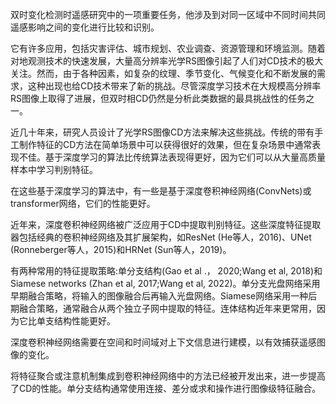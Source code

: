 双时变化检测时遥感研究中的一项重要任务，他涉及到对同一区域中不同时间共同遥感影响之间的变化进行比较和识别。

它有许多应用，包括灾害评估、城市规划、农业调查、资源管理和环境监测。随着对地观测技术的快速发展，大量高分辨率光学RS图像引起了人们对CD技术的极大关注。然而，由于各种因素，如复杂的纹理、季节变化、气候变化和不断发展的需求，这种出现也给CD技术带来了新的挑战。尽管深度学习技术在大规模高分辨率RS图像上取得了进展，但双时相CD仍然是分析此类数据的最具挑战性的任务之一。

近几十年来，研究人员设计了光学RS图像CD方法来解决这些挑战。传统的带有手工制作特征的CD方法在简单场景中可以获得很好的效果，但在复杂场景中通常表现不佳。基于深度学习的算法比传统算法表现得更好，因为它们可以从大量高质量样本中学习判别特征。

在这些基于深度学习的算法中，有一些是基于深度卷积神经网络(ConvNets)或transformer网络，它们的性能更好。



近年来，深度卷积神经网络被广泛应用于CD中提取判别特征。这些深度特征提取器包括经典的卷积神经网络及其扩展架构，如ResNet (He等人，2016)、UNet (Ronneberger等人，2015)和HRNet (Sun等人，2019)。

有两种常用的特征提取策略:单分支结构(Gao et al .， 2020;Wang et al, 2018)和Siamese networks (Zhan et al, 2017;Wang et al, 2022)。单分支光盘网络采用早期融合策略，将输入的图像融合后再输入光盘网络。Siamese网络采用一种后期融合策略，通常融合从两个独立子网中提取的特征。连体结构近年来更常用，因为它比单支结构性能更好。

深度卷积神经网络需要在空间和时间域对上下文信息进行建模，以有效捕获遥感图像的变化。

将特征聚合或注意机制集成到卷积神经网络中的方法已经被开发出来，进一步提高了CD的性能。单分支结构通常使用连接、差分或求和操作进行图像级特征融合。